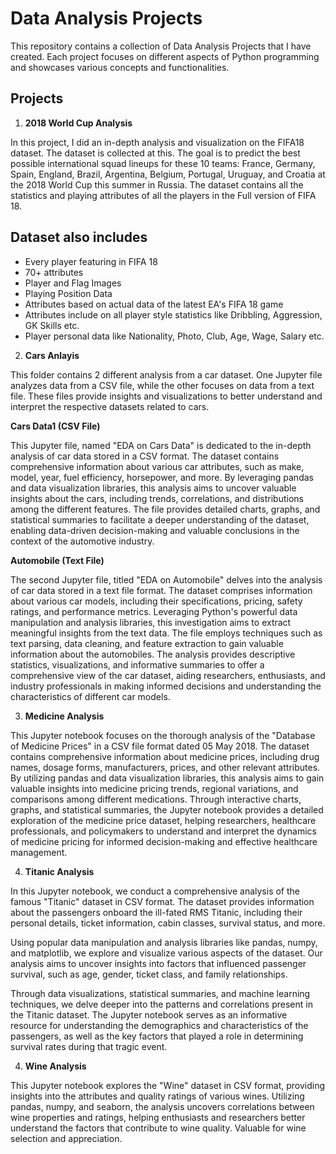 # Data Analysis Projects

This repository contains a collection of Data Analysis Projects that I have created. Each project focuses on different aspects of Python programming and showcases various concepts and functionalities.

## Projects

1. **2018 World Cup Analysis**

In this project, I did an in-depth analysis and visualization on the FIFA18 dataset. The dataset is collected at this. The goal is to predict the best possible international squad lineups for these 10 teams: France, Germany, Spain, England, Brazil, Argentina, Belgium, Portugal, Uruguay, and Croatia at the 2018 World Cup this summer in Russia. The dataset contains all the statistics and playing attributes of all the players in the Full version of FIFA 18.

## Dataset also includes

 - Every player featuring in FIFA 18
 - 70+ attributes 
 - Player and Flag Images
 - Playing Position Data
 - Attributes based on actual data of the latest  EA's FIFA 18 game
 - Attributes include on all player style statistics like Dribbling, Aggression, GK Skills etc.
 - Player personal data like Nationality, Photo, Club, Age, Wage, Salary etc.


2. **Cars Anlayis**

This folder contains 2 different analysis from a car dataset. One Jupyter file analyzes data from a CSV file, while the other focuses on data from a text file. These files provide insights and visualizations to better understand and interpret the respective datasets related to cars.

**Cars Data1 (CSV File)**

This Jupyter file, named "EDA on Cars Data" is dedicated to the in-depth analysis of car data stored in a CSV format. The dataset contains comprehensive information about various car attributes, such as make, model, year, fuel efficiency, horsepower, and more. By leveraging pandas and data visualization libraries, this analysis aims to uncover valuable insights about the cars, including trends, correlations, and distributions among the different features. The file provides detailed charts, graphs, and statistical summaries to facilitate a deeper understanding of the dataset, enabling data-driven decision-making and valuable conclusions in the context of the automotive industry.

**Automobile (Text File)**

The second Jupyter file, titled "EDA on Automobile" delves into the analysis of car data stored in a text file format. The dataset comprises information about various car models, including their specifications, pricing, safety ratings, and performance metrics. Leveraging Python's powerful data manipulation and analysis libraries, this investigation aims to extract meaningful insights from the text data. The file employs techniques such as text parsing, data cleaning, and feature extraction to gain valuable information about the automobiles. The analysis provides descriptive statistics, visualizations, and informative summaries to offer a comprehensive view of the car dataset, aiding researchers, enthusiasts, and industry professionals in making informed decisions and understanding the characteristics of different car models.


3. **Medicine Analysis**

This Jupyter notebook focuses on the thorough analysis of the "Database of Medicine Prices" in a CSV file format dated 05 May 2018. The dataset contains comprehensive information about medicine prices, including drug names, dosage forms, manufacturers, prices, and other relevant attributes. By utilizing pandas and data visualization libraries, this analysis aims to gain valuable insights into medicine pricing trends, regional variations, and comparisons among different medications. Through interactive charts, graphs, and statistical summaries, the Jupyter notebook provides a detailed exploration of the medicine price dataset, helping researchers, healthcare professionals, and policymakers to understand and interpret the dynamics of medicine pricing for informed decision-making and effective healthcare management.


4. **Titanic Analysis**

In this Jupyter notebook, we conduct a comprehensive analysis of the famous "Titanic" dataset in CSV format. The dataset provides information about the passengers onboard the ill-fated RMS Titanic, including their personal details, ticket information, cabin classes, survival status, and more.

Using popular data manipulation and analysis libraries like pandas, numpy, and matplotlib, we explore and visualize various aspects of the dataset. Our analysis aims to uncover insights into factors that influenced passenger survival, such as age, gender, ticket class, and family relationships.

Through data visualizations, statistical summaries, and machine learning techniques, we delve deeper into the patterns and correlations present in the Titanic dataset. The Jupyter notebook serves as an informative resource for understanding the demographics and characteristics of the passengers, as well as the key factors that played a role in determining survival rates during that tragic event.


4. **Wine Analysis**

This Jupyter notebook explores the "Wine" dataset in CSV format, providing insights into the attributes and quality ratings of various wines. Utilizing pandas, numpy, and seaborn, the analysis uncovers correlations between wine properties and ratings, helping enthusiasts and researchers better understand the factors that contribute to wine quality. Valuable for wine selection and appreciation.







